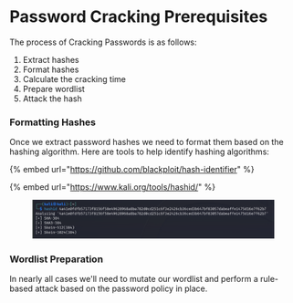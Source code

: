 # Password Cracking Prerequisites

The process of Cracking Passwords is as follows:

1. Extract hashes
2. Format hashes
3. Calculate the cracking time
4. Prepare wordlist
5. Attack the hash





### Formatting Hashes

Once we extract password hashes we need to format them based on the hashing algorithm. Here are tools to help identify hashing algorithms:

{% embed url="https://github.com/blackploit/hash-identifier" %}

{% embed url="https://www.kali.org/tools/hashid/" %}

<figure><img src="../../.gitbook/assets/Screenshot_20231018_013624.png" alt=""><figcaption></figcaption></figure>

### Wordlist Preparation

In nearly all cases we'll need to mutate our wordlist and perform a rule-based attack based on the password policy in place.

